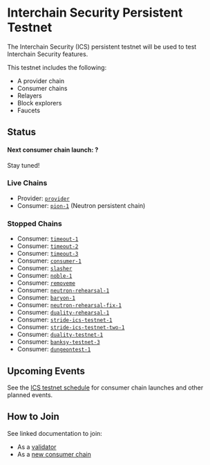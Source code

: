 # Interchain Security Persistent Testnet

The Interchain Security (ICS) persistent testnet will be used to test Interchain Security features.

This testnet includes the following:
* A provider chain
* Consumer chains
* Relayers
* Block explorers
* Faucets

## Status

#### Next consumer chain launch: ?

Stay tuned!

### Live Chains

* Provider: [`provider`](/interchain-security/provider/README.md)
* Consumer: [`pion-1`](/interchain-security/pion-1/README.md) (Neutron persistent chain)

### Stopped Chains

* Consumer: [`timeout-1`](/interchain-security/stopped/timeout-1/README.md)
* Consumer: [`timeout-2`](/interchain-security/stopped/timeout-2/README.md)
* Consumer: [`timeout-3`](/interchain-security/stopped/timeout-3/README.md)
* Consumer: [`consumer-1`](/interchain-security/stopped/consumer-1/README.md)
* Consumer: [`slasher`](/interchain-security/stopped/slasher/README.md)
* Consumer: [`noble-1`](/interchain-security/stopped/noble-1/README.md)
* Consumer: [`removeme`](/interchain-security/stopped/removeme/README.md)
* Consumer: [`neutron-rehearsal-1`](/interchain-security/stopped/neutron-rehearsal-1/README.md)
* Consumer: [`baryon-1`](/interchain-security/stopped/baryon-1/README.md)
* Consumer: [`neutron-rehearsal-fix-1`](/interchain-security/stopped/neutron-rehearsal-fix-1/README.md)
* Consumer: [`duality-rehearsal-1`](/interchain-security/stopped/duality-rehearsal-1/README.md)
* Consumer: [`stride-ics-testnet-1`](/interchain-security/stopped/stride-ics-testnet-1/readme.md)
* Consumer: [`stride-ics-testnet-two-1`](/interchain-security/stopped/stride-ics-testnet-two-1/README.md)
* Consumer: [`duality-testnet-1`](/interchain-security/stopped/duality-testnet-1/README.md)
* Consumer: [`banksy-testnet-3`](/interchain-security/stopped/banksy-testnet-3/README.md)
* Consumer: [`dungeontest-1`](/interchain-security/stopped/dungeontest-1/README.md)

## Upcoming Events

See the [ICS testnet schedule](SCHEDULE.md) for consumer chain launches and other planned events.

## How to Join

See linked documentation to join:

* As a [validator](https://github.com/cosmos/testnets/tree/master/interchain-security/VALIDATOR_JOINING_GUIDE.md)
* As a [new consumer chain](https://github.com/cosmos/testnets/tree/master/interchain-security/CONSUMER_LAUNCH_GUIDE.md)

